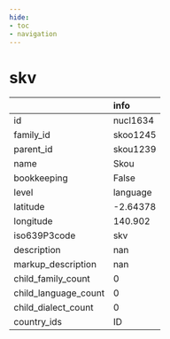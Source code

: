 ```yaml
---
hide:
- toc
- navigation
---
```

# skv
|                      | info     |
|:---------------------|:---------|
| id                   | nucl1634 |
| family_id            | skoo1245 |
| parent_id            | skou1239 |
| name                 | Skou     |
| bookkeeping          | False    |
| level                | language |
| latitude             | -2.64378 |
| longitude            | 140.902  |
| iso639P3code         | skv      |
| description          | nan      |
| markup_description   | nan      |
| child_family_count   | 0        |
| child_language_count | 0        |
| child_dialect_count  | 0        |
| country_ids          | ID       |